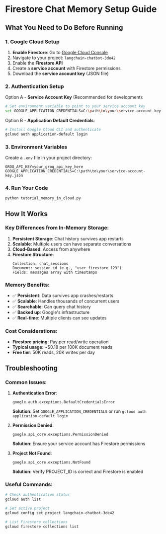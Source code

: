# Firestore Chat Memory Setup Guide

## What You Need to Do Before Running

### 1. Google Cloud Setup
1. **Enable Firestore**: Go to [Google Cloud Console](https://console.cloud.google.com)
2. Navigate to your project: `langchain-chatbot-3de42`
3. Enable the **Firestore API**
4. Create a **service account** with Firestore permissions
5. Download the **service account key** (JSON file)

### 2. Authentication Setup
Option A - **Service Account Key** (Recommended for development):
```bash
# Set environment variable to point to your service account key
set GOOGLE_APPLICATION_CREDENTIALS=C:\path\to\your\service-account-key.json
```

Option B - **Application Default Credentials**:
```bash
# Install Google Cloud CLI and authenticate
gcloud auth application-default login
```

### 3. Environment Variables
Create a `.env` file in your project directory:
```
GROQ_API_KEY=your_groq_api_key_here
GOOGLE_APPLICATION_CREDENTIALS=C:\path\to\your\service-account-key.json
```

### 4. Run Your Code
```bash
python tutorial_memory_in_cloud.py
```

## How It Works

### Key Differences from In-Memory Storage:

1. **Persistent Storage**: Chat history survives app restarts
2. **Scalable**: Multiple users can have separate conversations
3. **Cloud-Based**: Access from anywhere
4. **Firestore Structure**: 
   ```
   Collection: chat_sessions
   Document: session_id (e.g., "user_firestore_123")
   Fields: messages array with timestamps
   ```

### Memory Benefits:
- ✅ **Persistent**: Data survives app crashes/restarts
- ✅ **Scalable**: Handles thousands of concurrent users
- ✅ **Searchable**: Can query chat history
- ✅ **Backed up**: Google's infrastructure
- ✅ **Real-time**: Multiple clients can see updates

### Cost Considerations:
- **Firestore pricing**: Pay per read/write operation
- **Typical usage**: ~$0.18 per 100K document reads
- **Free tier**: 50K reads, 20K writes per day

## Troubleshooting

### Common Issues:

1. **Authentication Error**:
   ```
   google.auth.exceptions.DefaultCredentialsError
   ```
   **Solution**: Set `GOOGLE_APPLICATION_CREDENTIALS` or run `gcloud auth application-default login`

2. **Permission Denied**:
   ```
   google.api_core.exceptions.PermissionDenied
   ```
   **Solution**: Ensure your service account has Firestore permissions

3. **Project Not Found**:
   ```
   google.api_core.exceptions.NotFound
   ```
   **Solution**: Verify PROJECT_ID is correct and Firestore is enabled

### Useful Commands:
```bash
# Check authentication status
gcloud auth list

# Set active project
gcloud config set project langchain-chatbot-3de42

# List Firestore collections
gcloud firestore collections list
```
